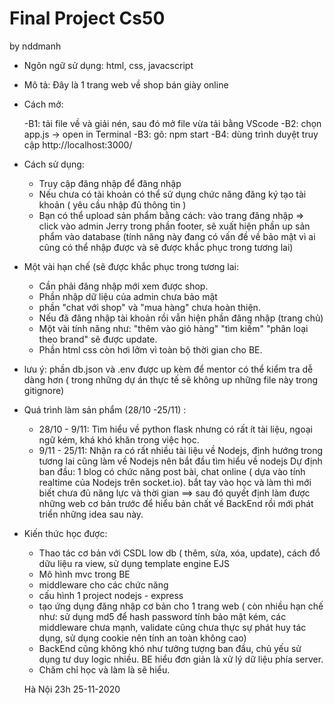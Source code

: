 # Final Project Cs50
by nddmanh
* Ngôn ngữ sử dụng: html, css, javacscript
* Mô tả:
Đây là 1 trang web về shop bán giày online

* Cách mở:

  -B1: tải file về và giải nén, sau đó mở file vừa tải bằng VScode
  -B2: chọn app.js -> open in Terminal
  -B3: gõ: npm start
  -B4: dùng trình duyệt truy cập http://localhost:3000/
  
* Cách sử dụng:
  - Truy cập đăng nhập để đăng nhập
  - Nếu chưa có tài khoản có thể sử dụng chức năng đăng ký tạo tài khoản ( yêu cầu nhập đủ thông tin )
  - Bạn có thể upload sản phẩm bằng cách: vào trang đăng nhập => click vào admin Jerry trong phần footer, sẽ xuất hiện phần up sản phẩm vào database (tính năng này đang có vấn đề về bảo mật vì ai cũng có thể nhập được và sẽ được khắc phục trong tương lai)
  
  
* Một vài hạn chế (sẽ được khắc phục trong tương lai:
  - Cần phải đăng nhập mới xem được shop.
  - Phần nhập dữ liệu của admin chưa bảo mật
  - phần "chat với shop" và "mua hàng" chưa hoàn thiện.
  - Nếu đã đăng nhập tài khoản rồi vẫn hiện phần đăng nhập (trang chủ)
  - Một vài tính năng như: "thêm vào giỏ hàng" "tìm kiếm" "phân loại theo brand" sẽ được update.
  - Phần html css còn hơi lởm vì toàn bộ thời gian cho BE.
  
* lưu ý: phần db.json và .env được up kèm để mentor có thể kiểm tra dễ dàng hơn ( trong những dự án thực tế sẽ không up những file này trong gitignore)

* Quá trình làm sản phẩm (28/10 -25/11) :
  - 28/10 - 9/11: Tìm hiểu về python flask nhưng có rất ít tài liệu, ngoại ngữ kém, khá khó khăn trong việc học.
  - 9/11 - 25/11: Nhận ra có rất nhiều tài liệu về Nodejs, định hướng trong tương lai cũng làm về Nodejs nên bắt đầu tìm hiểu về nodejs
  Dự định ban đầu: 1 blog có chức năng post bài,  chat online ( dựa vào tính realtime của Nodejs trên socket.io). bắt tay vào học và làm thì mới biết chưa đủ năng lực và thời gian
==> sau đó quyết định làm được những web cơ bản trước để hiểu bản chất về BackEnd rồi mới phát triển những idea sau này.
* Kiến thức học được:
  - Thao tác cơ bản với CSDL low db ( thêm, sửa, xóa, update), cách đổ dữu liệu ra view, sử dụng template engine EJS
  - Mô hình mvc trong BE
  - middleware cho các chức năng
  - cấu hình 1 project nodejs - express
  - tạo ứng dụng đăng nhập cơ bản cho 1 trang web ( còn nhiều hạn chế như: sử dụng md5 để hash password tính bảo mật kém, các middleware chưa mạnh, validate cũng chưa thực sự phát huy tác dụng, sử dụng cookie nên tính an toàn không cao)
  - BackEnd cũng không khó như tưởng tượng ban đầu, chủ yếu sử dụng tư duy logic nhiều. BE hiểu đơn giản là xử lý dữ liệu phía server.
  - Chăm chỉ học và làm là sẽ hiểu.
  
  Hà Nội 23h 25-11-2020

